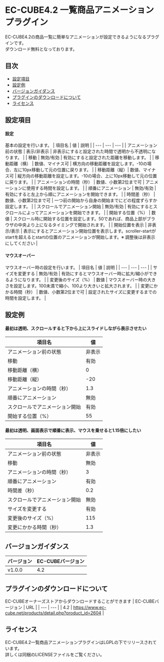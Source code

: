 # EC-CUBE4.2 一覧商品アニメーションプラグイン
EC-CUBE4.2の商品一覧に簡単なアニメーションが設定できるようになるプラグインです。  
ダウンロード無料となっております。

## 目次
- [設定項目](#設定項目)
- [設定例](#設定例)
- [バージョンガイダンス](#バージョンガイダンス)
- [プラグインのダウンロードについて](#プラグインのダウンロードについて)
- [ライセンス](#ライセンス)

## 設定項目
#### 設定
基本の設定を行います。
| 項目名 | 値 | 説明 |
| --- | --- | --- |
| アニメーション前の状態 | 表示/非表示 | 非表示にすると設定された時間で透明から不透明になります。 |
| 移動 | 無効/有効 | 有効にすると設定された距離を移動します。 |
| 移動距離（横） | 数値、マイナス可 | 横方向の移動距離を設定します。-10の場合、左に10px移動して元の位置に戻ります。 |
| 移動距離（縦）| 数値、マイナス可 | 縦方向の移動距離を設定します。-10の場合、上に10px移動して元の位置に戻ります。 |
| アニメーションの時間（秒） | 数値、小数第2位まで可 | アニメーションに使用する時間を設定します。 |
| 順番にアニメーション | 無効/有効 | 有効にすると左上から順にアニメーションを開始できます。 |
| 時間差（秒） | 数値、小数第2位まで可 | 一つ前の開始から自身の開始までにどの程度ずらすか設定します。 |
| スクロールでアニメーション開始 | 無効/有効 | 有効にするとスクロールによってアニメーションを開始できます。 |
| 開始する位置（%） | 数値 | スクロール時に開始する位置を設定します。50であれば、商品上部がブラウザの中央より上になるタイミングで開始されます。 |
| 開始位置を表示 | 非表示/表示 | 表示にするとアニメーション開始位置を表示します。scroller-startがstartを超えるとstartの位置のアニメーションが開始します。※ 調整後は非表示にしてください |

#### マウスオーバー
マウスオーバー時の設定を行います。
| 項目名 | 値 | 説明 |
| --- | --- | --- |
| サイズを変更する | 無効/有効 | 有効にするとマウスオーバー時に拡大/縮小ができるようになります。 |
| 変更後のサイズ（%） | 数値 | マウスオーバー時の大きさを設定します。100未満で縮小、100より大きいと拡大されます。 |
| 変更にかかる時間（秒） | 数値、小数第2位まで可 | 設定されたサイズに変更するまでの時間を設定します。 |

## 設定例
#### 最初は透明、スクロールすると下から上にスライドしながら表示させたい
| 項目名 | 値 |
| --- | --- |
| アニメーション前の状態 | 非表示 |
| 移動 | 有効 |
| 移動距離（横） | 0 |
| 移動距離（縦）| -20 |
| アニメーションの時間（秒） | 1.3 |
| 順番にアニメーション | 無効 |
| スクロールでアニメーション開始 | 有効 |
| 開始する位置（%） | 55 |

#### 最初は透明、画面表示で順番に表示、マウスを乗せると1.15倍にしたい
| 項目名 | 値 |
| --- | --- |
| アニメーション前の状態 | 非表示 |
| 移動 | 無効 |
| アニメーションの時間（秒） | 3 |
| 順番にアニメーション | 有効 |
| 時間差（秒） | 0.2 |
| スクロールでアニメーション開始 | 無効 |
| サイズを変更する | 有効 |
| 変更後のサイズ（%） | 115 |
| 変更にかかる時間（秒） | 1.3 |

## バージョンガイダンス
| バージョン | EC-CUBEバージョン |
| --- | --- |
| v1.0.0 | 4.2 |

## プラグインのダウンロードについて
EC-CUBEオーナーズストアからダウンロードすることができます
| EC-CUBEバージョン | URL |
| --- | --- |
| 4.2 | https://www.ec-cube.net/products/detail.php?product_id=2604 |

## ライセンス
EC-CUBE4.2一覧商品アニメーションプラグインはLGPLの下でリリースされています。  
詳しくは同梱のLICENSEファイルをご覧ください。
